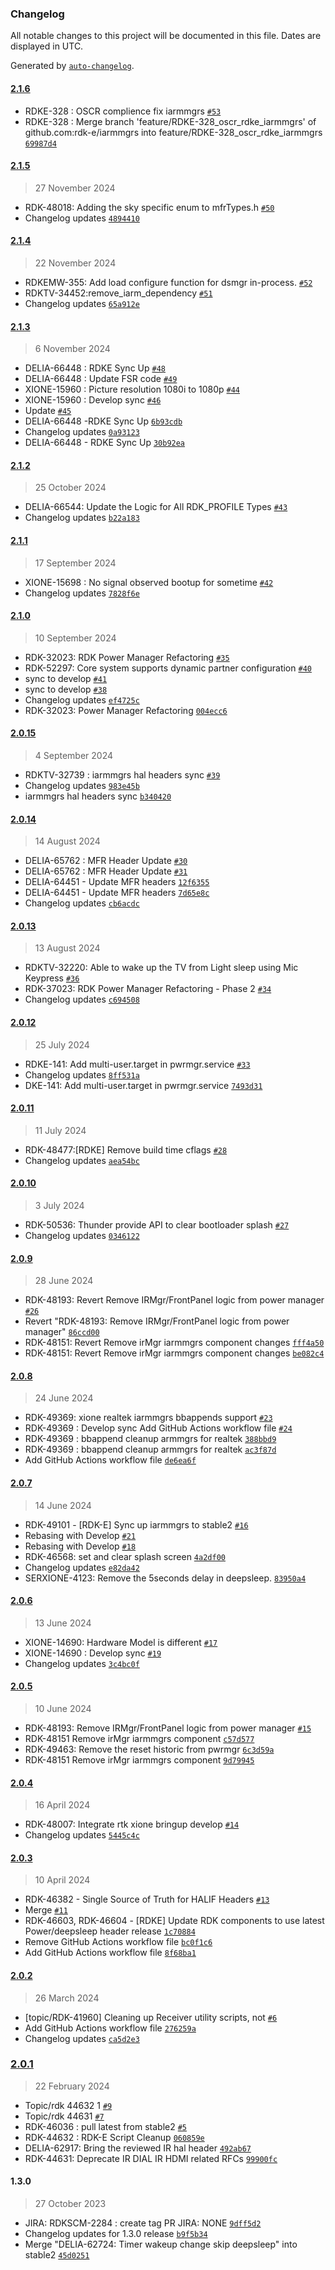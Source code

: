 ### Changelog

All notable changes to this project will be documented in this file. Dates are displayed in UTC.

Generated by [`auto-changelog`](https://github.com/CookPete/auto-changelog).

#### [2.1.6](https://github.com/rdk-e/iarmmgrs/compare/2.1.5...2.1.6)

- RDKE-328 : OSCR complience fix iarmmgrs [`#53`](https://github.com/rdk-e/iarmmgrs/pull/53)
- RDKE-328 : Merge branch 'feature/RDKE-328_oscr_rdke_iarmmgrs' of github.com:rdk-e/iarmmgrs into feature/RDKE-328_oscr_rdke_iarmmgrs [`69987d4`](https://github.com/rdk-e/iarmmgrs/commit/69987d40405be12b92d9a89ba55d29487a498450)

#### [2.1.5](https://github.com/rdk-e/iarmmgrs/compare/2.1.4...2.1.5)

> 27 November 2024

- RDK-48018: Adding the sky specific enum to mfrTypes.h [`#50`](https://github.com/rdk-e/iarmmgrs/pull/50)
- Changelog updates [`4894410`](https://github.com/rdk-e/iarmmgrs/commit/4894410122b854cb97bd0ebc41cf9f90af333840)

#### [2.1.4](https://github.com/rdk-e/iarmmgrs/compare/2.1.3...2.1.4)

> 22 November 2024

- RDKEMW-355: Add load configure function for dsmgr in-process. [`#52`](https://github.com/rdk-e/iarmmgrs/pull/52)
- RDKTV-34452:remove_iarm_dependency [`#51`](https://github.com/rdk-e/iarmmgrs/pull/51)
- Changelog updates [`65a912e`](https://github.com/rdk-e/iarmmgrs/commit/65a912e325a2b90382d4cb0aff5cb44cf5076f54)

#### [2.1.3](https://github.com/rdk-e/iarmmgrs/compare/2.1.2...2.1.3)

> 6 November 2024

- DELIA-66448 : RDKE Sync Up [`#48`](https://github.com/rdk-e/iarmmgrs/pull/48)
- DELIA-66448 : Update FSR code [`#49`](https://github.com/rdk-e/iarmmgrs/pull/49)
- XIONE-15960 : Picture resolution 1080i to 1080p [`#44`](https://github.com/rdk-e/iarmmgrs/pull/44)
- XIONE-15960 : Develop sync  [`#46`](https://github.com/rdk-e/iarmmgrs/pull/46)
- Update [`#45`](https://github.com/rdk-e/iarmmgrs/pull/45)
- DELIA-66448 -RDKE Sync Up [`6b93cdb`](https://github.com/rdk-e/iarmmgrs/commit/6b93cdb78773b1e34ec768f5fe44261ee0836be0)
- Changelog updates [`0a93123`](https://github.com/rdk-e/iarmmgrs/commit/0a9312315786f235949ac192933e45be98808677)
- DELIA-66448 - RDKE Sync Up [`30b92ea`](https://github.com/rdk-e/iarmmgrs/commit/30b92ea6c894cdef5377a605dedb6d4c20ff95bd)

#### [2.1.2](https://github.com/rdk-e/iarmmgrs/compare/2.1.1...2.1.2)

> 25 October 2024

- DELIA-66544: Update the Logic for All RDK_PROFILE Types [`#43`](https://github.com/rdk-e/iarmmgrs/pull/43)
- Changelog updates [`b22a183`](https://github.com/rdk-e/iarmmgrs/commit/b22a18384b14093ec2e07921a79e13393c1d5c43)

#### [2.1.1](https://github.com/rdk-e/iarmmgrs/compare/2.1.0...2.1.1)

> 17 September 2024

- XIONE-15698 : No signal observed bootup for sometime [`#42`](https://github.com/rdk-e/iarmmgrs/pull/42)
- Changelog updates [`7828f6e`](https://github.com/rdk-e/iarmmgrs/commit/7828f6e63aad34fcc8f55cd1dfcb409bcde92861)

#### [2.1.0](https://github.com/rdk-e/iarmmgrs/compare/2.0.15...2.1.0)

> 10 September 2024

- RDK-32023: RDK Power Manager Refactoring [`#35`](https://github.com/rdk-e/iarmmgrs/pull/35)
- RDK-52297: Core system supports dynamic partner configuration [`#40`](https://github.com/rdk-e/iarmmgrs/pull/40)
- sync to develop [`#41`](https://github.com/rdk-e/iarmmgrs/pull/41)
- sync to develop [`#38`](https://github.com/rdk-e/iarmmgrs/pull/38)
- Changelog updates [`ef4725c`](https://github.com/rdk-e/iarmmgrs/commit/ef4725cff4bd3bda0583bed530e491182cf84989)
- RDK-32023: Power Manager Refactoring [`004ecc6`](https://github.com/rdk-e/iarmmgrs/commit/004ecc611b5e5d17136be3e631119e1811add7c8)

#### [2.0.15](https://github.com/rdk-e/iarmmgrs/compare/2.0.14...2.0.15)

> 4 September 2024

- RDKTV-32739 : iarmmgrs hal headers sync [`#39`](https://github.com/rdk-e/iarmmgrs/pull/39)
- Changelog updates [`983e45b`](https://github.com/rdk-e/iarmmgrs/commit/983e45bec8e705df2b8e35d5897cbd6cf247f443)
- iarmmgrs hal headers sync [`b340420`](https://github.com/rdk-e/iarmmgrs/commit/b340420ae12650198053c18c61c435521e5c5ad3)

#### [2.0.14](https://github.com/rdk-e/iarmmgrs/compare/2.0.13...2.0.14)

> 14 August 2024

- DELIA-65762 : MFR Header Update [`#30`](https://github.com/rdk-e/iarmmgrs/pull/30)
- DELIA-65762 : MFR Header Update [`#31`](https://github.com/rdk-e/iarmmgrs/pull/31)
- DELIA-64451 - Update MFR headers [`12f6355`](https://github.com/rdk-e/iarmmgrs/commit/12f6355a608901fd4da1a3fb25a9d9f867ec2ff4)
- DELIA-64451 - Update MFR headers [`7d65e8c`](https://github.com/rdk-e/iarmmgrs/commit/7d65e8c2de30c1e612c64b95af46a8be3773c384)
- Changelog updates [`cb6acdc`](https://github.com/rdk-e/iarmmgrs/commit/cb6acdc720ba976f313ef0567695b259d845d9f6)

#### [2.0.13](https://github.com/rdk-e/iarmmgrs/compare/2.0.12...2.0.13)

> 13 August 2024

- RDKTV-32220: Able to wake up the TV from Light sleep using Mic Keypress [`#36`](https://github.com/rdk-e/iarmmgrs/pull/36)
- RDK-37023: RDK Power Manager Refactoring - Phase 2 [`#34`](https://github.com/rdk-e/iarmmgrs/pull/34)
- Changelog updates [`c694508`](https://github.com/rdk-e/iarmmgrs/commit/c694508172abfcdbf5ea92a618be455bd86dcdc0)

#### [2.0.12](https://github.com/rdk-e/iarmmgrs/compare/2.0.11...2.0.12)

> 25 July 2024

- RDKE-141: Add multi-user.target in pwrmgr.service [`#33`](https://github.com/rdk-e/iarmmgrs/pull/33)
- Changelog updates [`8ff531a`](https://github.com/rdk-e/iarmmgrs/commit/8ff531a0d7ca93d3eacda636adf517a6d3aaeaef)
- DKE-141: Add multi-user.target in pwrmgr.service [`7493d31`](https://github.com/rdk-e/iarmmgrs/commit/7493d31c400596cdfedda7f156e47c95fe7800c0)

#### [2.0.11](https://github.com/rdk-e/iarmmgrs/compare/2.0.10...2.0.11)

> 11 July 2024

- RDK-48477:[RDKE] Remove build time cflags [`#28`](https://github.com/rdk-e/iarmmgrs/pull/28)
- Changelog updates [`aea54bc`](https://github.com/rdk-e/iarmmgrs/commit/aea54bc04a64a2b8ac5f9a1b46339fdce33c0082)

#### [2.0.10](https://github.com/rdk-e/iarmmgrs/compare/2.0.9...2.0.10)

> 3 July 2024

- RDK-50536: Thunder provide API to clear bootloader splash [`#27`](https://github.com/rdk-e/iarmmgrs/pull/27)
- Changelog updates [`0346122`](https://github.com/rdk-e/iarmmgrs/commit/03461229614bc900c147c2c17e6d9a6a2109333e)

#### [2.0.9](https://github.com/rdk-e/iarmmgrs/compare/2.0.8...2.0.9)

> 28 June 2024

- RDK-48193: Revert Remove IRMgr/FrontPanel logic from power manager [`#26`](https://github.com/rdk-e/iarmmgrs/pull/26)
- Revert "RDK-48193: Remove IRMgr/FrontPanel logic from power manager" [`86ccd00`](https://github.com/rdk-e/iarmmgrs/commit/86ccd00d8bfa0d12286400ff3aeb169d8b8bddb5)
- RDK-48151: Revert Remove irMgr iarmmgrs component changes [`fff4a50`](https://github.com/rdk-e/iarmmgrs/commit/fff4a50bc753ebadcb9cdabed0fa1220ed094608)
- RDK-48151: Revert Remove irMgr iarmmgrs component changes [`be082c4`](https://github.com/rdk-e/iarmmgrs/commit/be082c479eff72a7eee9f2acbcec3361d068fa1c)

#### [2.0.8](https://github.com/rdk-e/iarmmgrs/compare/2.0.7...2.0.8)

> 24 June 2024

- RDK-49369: xione realtek iarmmgrs bbappends support [`#23`](https://github.com/rdk-e/iarmmgrs/pull/23)
- RDK-49369 : Develop sync Add GitHub Actions workflow file [`#24`](https://github.com/rdk-e/iarmmgrs/pull/24)
- RDK-49369 : bbappend cleanup armmgrs for realtek [`388bbd9`](https://github.com/rdk-e/iarmmgrs/commit/388bbd9079a93b79c7c65a27ddf9d04f1bb8c1fd)
- RDK-49369 : bbappend cleanup armmgrs for realtek [`ac3f87d`](https://github.com/rdk-e/iarmmgrs/commit/ac3f87d8cce268302d97c3a001bb9683ccbfbb29)
- Add GitHub Actions workflow file [`de6ea6f`](https://github.com/rdk-e/iarmmgrs/commit/de6ea6fe3c0372632dc9c102e460d0235b7743e3)

#### [2.0.7](https://github.com/rdk-e/iarmmgrs/compare/2.0.6...2.0.7)

> 14 June 2024

- RDK-49101 - [RDK-E] Sync up iarmmgrs to stable2 [`#16`](https://github.com/rdk-e/iarmmgrs/pull/16)
- Rebasing with Develop [`#21`](https://github.com/rdk-e/iarmmgrs/pull/21)
- Rebasing with Develop [`#18`](https://github.com/rdk-e/iarmmgrs/pull/18)
- RDK-46568: set and clear splash screen [`4a2df00`](https://github.com/rdk-e/iarmmgrs/commit/4a2df00281ed30c7250a058f1a6f29e71237b0ee)
- Changelog updates [`e82da42`](https://github.com/rdk-e/iarmmgrs/commit/e82da4244f3c69ebf00e590b7ba399b013152d8f)
- SERXIONE-4123: Remove the 5seconds delay in deepsleep. [`83950a4`](https://github.com/rdk-e/iarmmgrs/commit/83950a419e96f36a873125a0ac0851372a74f9c0)

#### [2.0.6](https://github.com/rdk-e/iarmmgrs/compare/2.0.5...2.0.6)

> 13 June 2024

- XIONE-14690: Hardware Model is different [`#17`](https://github.com/rdk-e/iarmmgrs/pull/17)
- XIONE-14690 : Develop sync [`#19`](https://github.com/rdk-e/iarmmgrs/pull/19)
- Changelog updates [`3c4bc0f`](https://github.com/rdk-e/iarmmgrs/commit/3c4bc0f82111a870bcb92897842c816c81443f09)

#### [2.0.5](https://github.com/rdk-e/iarmmgrs/compare/2.0.4...2.0.5)

> 10 June 2024

- RDK-48193: Remove IRMgr/FrontPanel logic from power manager [`#15`](https://github.com/rdk-e/iarmmgrs/pull/15)
- RDK-48151 Remove irMgr iarmmgrs component [`c57d577`](https://github.com/rdk-e/iarmmgrs/commit/c57d577f9a4e026c01947a17f4286c9b3eda52cb)
- RDK-49463: Remove the reset historic from pwrmgr [`6c3d59a`](https://github.com/rdk-e/iarmmgrs/commit/6c3d59a52fbc88d7aa53a176a0cf818376e84c21)
- RDK-48151 Remove irMgr iarmmgrs component [`9d79945`](https://github.com/rdk-e/iarmmgrs/commit/9d79945aee6f5a5a8e42a12a7934ffc1d76e4b54)

#### [2.0.4](https://github.com/rdk-e/iarmmgrs/compare/2.0.3...2.0.4)

> 16 April 2024

- RDK-48007: Integrate rtk xione bringup develop [`#14`](https://github.com/rdk-e/iarmmgrs/pull/14)
- Changelog updates [`5445c4c`](https://github.com/rdk-e/iarmmgrs/commit/5445c4c1f3272640fa39cb96ea1a0ce70b642059)

#### [2.0.3](https://github.com/rdk-e/iarmmgrs/compare/2.0.2...2.0.3)

> 10 April 2024

- RDK-46382 - Single Source of Truth for HALIF Headers [`#13`](https://github.com/rdk-e/iarmmgrs/pull/13)
- Merge [`#11`](https://github.com/rdk-e/iarmmgrs/pull/11)
- RDK-46603, RDK-46604 - [RDKE] Update RDK components to use latest Power/deepsleep header release [`1c70884`](https://github.com/rdk-e/iarmmgrs/commit/1c708846686b73824003c0e63b02f05afef27270)
- Remove GitHub Actions workflow file [`bc0f1c6`](https://github.com/rdk-e/iarmmgrs/commit/bc0f1c6f2da0a082fd18eb98f65401d0b01d1003)
- Add GitHub Actions workflow file [`8f68ba1`](https://github.com/rdk-e/iarmmgrs/commit/8f68ba11a17c8c3a03258286c0de2379e34ab624)

#### [2.0.2](https://github.com/rdk-e/iarmmgrs/compare/2.0.1...2.0.2)

> 26 March 2024

- [topic/RDK-41960] Cleaning up Receiver utility scripts, not [`#6`](https://github.com/rdk-e/iarmmgrs/pull/6)
- Add GitHub Actions workflow file [`276259a`](https://github.com/rdk-e/iarmmgrs/commit/276259a4b42cf01b5d58cec6fab1341f02043436)
- Changelog updates [`ca5d2e3`](https://github.com/rdk-e/iarmmgrs/commit/ca5d2e39340a6c4a2cc678984b47d02bee4f66a7)

### [2.0.1](https://github.com/rdk-e/iarmmgrs/compare/1.3.0...2.0.1)

> 22 February 2024

- Topic/rdk 44632 1 [`#9`](https://github.com/rdk-e/iarmmgrs/pull/9)
- Topic/rdk 44631 [`#7`](https://github.com/rdk-e/iarmmgrs/pull/7)
- RDK-46036 : pull latest from stable2 [`#5`](https://github.com/rdk-e/iarmmgrs/pull/5)
- RDK-44632 : RDK-E Script Cleanup [`060859e`](https://github.com/rdk-e/iarmmgrs/commit/060859ea4d64bb87150c5421142ab5754706b5c3)
- DELIA-62917: Bring the reviewed IR hal header [`492ab67`](https://github.com/rdk-e/iarmmgrs/commit/492ab67e4e704a5b5db6d6030734020917126f5c)
- RDK-44631: Deprecate IR DIAL IR HDMI related RFCs [`99900fc`](https://github.com/rdk-e/iarmmgrs/commit/99900fcb1b6977193688d27db719e75c96908ef5)

#### 1.3.0

> 27 October 2023

- JIRA: RDKSCM-2284 : create tag PR JIRA: NONE [`9dff5d2`](https://github.com/rdk-e/iarmmgrs/commit/9dff5d2807c7398f3ce79b61b354ebad5ddc0e2e)
- Changelog updates for 1.3.0 release [`b9f5b34`](https://github.com/rdk-e/iarmmgrs/commit/b9f5b34d2604eac734deec0a6f8f3f92405a4334)
- Merge "DELIA-62724: Timer wakeup change skip deepsleep" into stable2 [`45d0251`](https://github.com/rdk-e/iarmmgrs/commit/45d0251ca84f641b9077f9a8e1f4e132b083a2c8)
